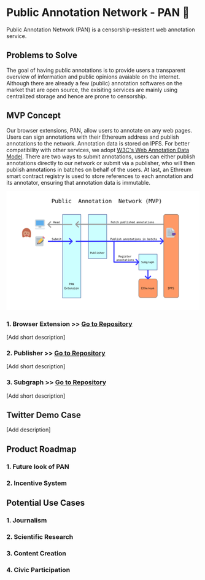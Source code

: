 # Public Annotation Network - PAN 🥘

Public Annotation Network (PAN) is a censorship-resistent web annotation service.


## Problems to Solve

The goal of having public annotations is to provide users a transparent overview of information and public opinions avaiable on the internet. Although there are already a few (public) annotation softwares on the market that are open source, the exisiting services are mainly using centralized storage and hence are prone to censorship. 

## MVP Concept

Our browser extensions, PAN, allow users to annotate on any web pages. Users can sign annotations with their Ethereum address and publish annotations to the network. Annotation data is stored on IPFS. For better compatibility with other services, we adopt [W3C's Web Annotation Data Model](https://www.w3.org/TR/annotation-model/). There are two ways to submit annotations, users can either publish annotations directly to our network or submit via a publisher, who will then publish annotations in batches on behalf of the users. At last, an Ethreum smart contract registry is used to store references to each annotation and its annotator, ensuring that annotation data is immutable.

![PAN](https://github.com/Public-Annotation-Network/management/blob/master/product/2020-07-26%20PAN-Diagram.png)

### 1. Browser Extension >> [Go to Repository](https://github.com/Public-Annotation-Network/extension)

[Add short description]

### 2. Publisher >> [Go to Repository](https://github.com/Public-Annotation-Network/publisher)

[Add short description]

### 3. Subgraph >> [Go to Repository](https://github.com/Public-Annotation-Network/subgraph)

[Add short description]



## Twitter Demo Case

[Add description]


## Product Roadmap 

### 1. Future look of PAN

### 2. Incentive System


## Potential Use Cases

### 1. Journalism

### 2. Scientific Research

### 3. Content Creation

### 4. Civic Participation
